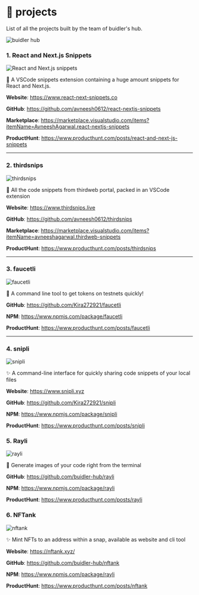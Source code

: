 # 🚀 projects

List of all the projects built by the team of buidler's hub.

![buidler hub](https://user-images.githubusercontent.com/76690419/166653253-e1c17b48-9b8a-447e-a47b-190effe32988.png)


### 1. React and Next.js Snippets

![React and Next.js snippets](https://user-images.githubusercontent.com/76690419/153743536-15a5218f-12fc-4f20-9557-9f79863ef5b8.png)

🔌 A VSCode snippets extension containing a huge amount snippets for React and Next.js.

**Website**: https://www.react-next-snippets.co

**GitHub**: https://github.com/avneesh0612/react-nextjs-snippets

**Marketplace**: https://marketplace.visualstudio.com/items?itemName=AvneeshAgarwal.react-nextjs-snippets

**ProductHunt**: https://www.producthunt.com/posts/react-and-next-js-snippets

---

### 2. thirdsnips

![thirdsnips](https://user-images.githubusercontent.com/76690419/166647646-d24d1329-2c99-4af8-95f5-9ef991e24bdc.png)

🔌 All the code snippets from thirdweb portal, packed in an VSCode extension

**Website**: https://www.thirdsnips.live

**GitHub**: https://github.com/avneesh0612/thirdsnips

**Marketplace**: https://marketplace.visualstudio.com/items?itemName=avneeshagarwal.thirdweb-snippets

**ProductHunt**: https://www.producthunt.com/posts/thirdsnips

---

### 3. faucetli

![faucetli](https://user-images.githubusercontent.com/76690419/166647732-35cf70b5-4e25-47df-8c96-74f30a7b303a.png)


🦄 A command line tool to get tokens on testnets quickly!

**GitHub**: https://github.com/Kira272921/faucetli

**NPM**: https://www.npmjs.com/package/faucetli

**ProductHunt**: https://www.producthunt.com/posts/faucetli

---

### 4. snipli

![snipli](https://user-images.githubusercontent.com/76690419/166647859-bda13912-2c11-469f-b709-8ac6ff6eaf79.png)


✨ A command-line interface for quickly sharing code snippets of your local files

**Website**: https://www.snipli.xyz

**GitHub**: https://github.com/Kira272921/snipli

**NPM**: https://www.npmjs.com/package/snipli

**ProductHunt**: https://www.producthunt.com/posts/snipli

### 5. Rayli

![rayli](https://user-images.githubusercontent.com/77309809/169698868-e4ffc47a-b348-49f8-a22a-5d6b74b10e05.png)

📸 Generate images of your code right from the terminal 

**GitHub**: https://github.com/buidler-hub/rayli

**NPM**: https://www.npmjs.com/package/rayli

**ProductHunt**: https://www.producthunt.com/posts/rayli

### 6. NFTank

![nftank](https://user-images.githubusercontent.com/77309809/169699021-c7c1f672-1eee-46a4-8e98-316e5128e3fc.png)

✨ Mint NFTs to an address within a snap, available as website and cli tool

**Website**: https://nftank.xyz/

**GitHub**: https://github.com/buidler-hub/nftank

**NPM**: https://www.npmjs.com/package/rayli

**ProductHunt**: https://www.producthunt.com/posts/nftank
